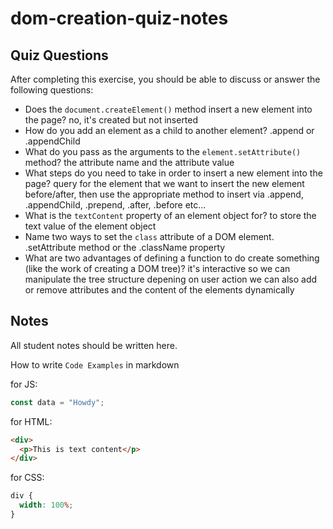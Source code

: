 # dom-creation-quiz-notes

## Quiz Questions

After completing this exercise, you should be able to discuss or answer the following questions:

- Does the `document.createElement()` method insert a new element into the page?
no, it's created but not inserted
- How do you add an element as a child to another element?
.append or .appendChild
- What do you pass as the arguments to the `element.setAttribute()` method?
the attribute name and the attribute value
- What steps do you need to take in order to insert a new element into the page?
query for the element that we want to insert the new element before/after, then use the appropriate method to insert via .append, .appendChild, .prepend, .after, .before etc...
- What is the `textContent` property of an element object for?
to store the text value of the element object
- Name two ways to set the `class` attribute of a DOM element.
.setAttribute method or the .className property
- What are two advantages of defining a function to do create something (like the work of creating a DOM tree)?
it's interactive so we can manipulate the tree structure depening on user action
we can also add or remove attributes and the content of the elements dynamically


## Notes

All student notes should be written here.


How to write `Code Examples` in markdown

for JS:

```javascript
const data = "Howdy";
```

for HTML:

```html
<div>
  <p>This is text content</p>
</div>
```

for CSS:

```css
div {
  width: 100%;
}
```
